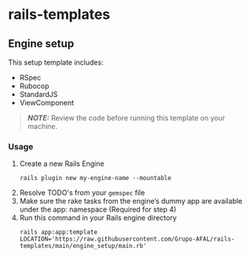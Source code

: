 # rails-templates

## Engine setup

This setup template includes:

- RSpec
- Rubocop
- StandardJS
- ViewComponent

> **_NOTE:_** Review the code before running this template on your machine.

### Usage

1. Create a new Rails Engine
   ```
   rails plugin new my-engine-name --mountable
   ```
2. Resolve TODO's from your `gemspec` file
3. Make sure the rake tasks from the engine’s dummy app are available under the app: namespace (Required for step 4)
4. Run this command in your Rails engine directory
   ```
   rails app:app:template LOCATION='https://raw.githubusercontent.com/Grupo-AFAL/rails-templates/main/engine_setup/main.rb'
   ```
